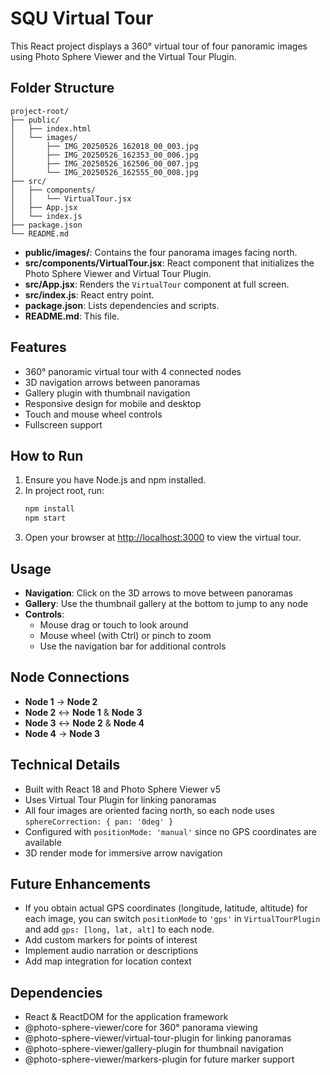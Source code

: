 # SQU Virtual Tour

This React project displays a 360° virtual tour of four panoramic images using Photo Sphere Viewer and the Virtual Tour Plugin.

## Folder Structure

```
project-root/
├── public/
│   ├── index.html
│   └── images/
│       ├── IMG_20250526_162018_00_003.jpg
│       ├── IMG_20250526_162353_00_006.jpg
│       ├── IMG_20250526_162506_00_007.jpg
│       └── IMG_20250526_162555_00_008.jpg
├── src/
│   ├── components/
│   │   └── VirtualTour.jsx
│   ├── App.jsx
│   └── index.js
├── package.json
└── README.md
```

- **public/images/**: Contains the four panorama images facing north.
- **src/components/VirtualTour.jsx**: React component that initializes the Photo Sphere Viewer and Virtual Tour Plugin.
- **src/App.jsx**: Renders the `VirtualTour` component at full screen.
- **src/index.js**: React entry point.
- **package.json**: Lists dependencies and scripts.
- **README.md**: This file.

## Features

- 360° panoramic virtual tour with 4 connected nodes
- 3D navigation arrows between panoramas
- Gallery plugin with thumbnail navigation
- Responsive design for mobile and desktop
- Touch and mouse wheel controls
- Fullscreen support

## How to Run

1. Ensure you have Node.js and npm installed.
2. In project root, run:
   ```bash
   npm install
   npm start
   ```
3. Open your browser at [http://localhost:3000](http://localhost:3000) to view the virtual tour.

## Usage

- **Navigation**: Click on the 3D arrows to move between panoramas
- **Gallery**: Use the thumbnail gallery at the bottom to jump to any node
- **Controls**: 
  - Mouse drag or touch to look around
  - Mouse wheel (with Ctrl) or pinch to zoom
  - Use the navigation bar for additional controls

## Node Connections

- **Node 1** → **Node 2**
- **Node 2** ↔ **Node 1** & **Node 3**
- **Node 3** ↔ **Node 2** & **Node 4**
- **Node 4** → **Node 3**

## Technical Details

- Built with React 18 and Photo Sphere Viewer v5
- Uses Virtual Tour Plugin for linking panoramas
- All four images are oriented facing north, so each node uses `sphereCorrection: { pan: '0deg' }`
- Configured with `positionMode: 'manual'` since no GPS coordinates are available
- 3D render mode for immersive arrow navigation

## Future Enhancements

- If you obtain actual GPS coordinates (longitude, latitude, altitude) for each image, you can switch `positionMode` to `'gps'` in `VirtualTourPlugin` and add `gps: [long, lat, alt]` to each node.
- Add custom markers for points of interest
- Implement audio narration or descriptions
- Add map integration for location context

## Dependencies

- React & ReactDOM for the application framework
- @photo-sphere-viewer/core for 360° panorama viewing
- @photo-sphere-viewer/virtual-tour-plugin for linking panoramas
- @photo-sphere-viewer/gallery-plugin for thumbnail navigation
- @photo-sphere-viewer/markers-plugin for future marker support 